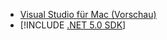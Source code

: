 * [Visual Studio für Mac (Vorschau)](https://visualstudio.microsoft.com/vs/mac/)
* [!INCLUDE [.NET 5.0 SDK](~/includes/5.0-SDK.md)]

